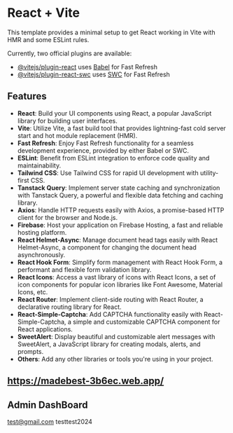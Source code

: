 # React + Vite

This template provides a minimal setup to get React working in Vite with HMR and some ESLint rules.

Currently, two official plugins are available:

- [@vitejs/plugin-react](https://github.com/vitejs/vite-plugin-react/blob/main/packages/plugin-react/README.md) uses [Babel](https://babeljs.io/) for Fast Refresh
- [@vitejs/plugin-react-swc](https://github.com/vitejs/vite-plugin-react-swc) uses [SWC](https://swc.rs/) for Fast Refresh

## Features

- **React**: Build your UI components using React, a popular JavaScript library for building user interfaces.
- **Vite**: Utilize Vite, a fast build tool that provides lightning-fast cold server start and hot module replacement (HMR).
- **Fast Refresh**: Enjoy Fast Refresh functionality for a seamless development experience, provided by either Babel or SWC.
- **ESLint**: Benefit from ESLint integration to enforce code quality and maintainability.
- **Tailwind CSS**: Use Tailwind CSS for rapid UI development with utility-first CSS.
- **Tanstack Query**: Implement server state caching and synchronization with Tanstack Query, a powerful and flexible data fetching and caching library.
- **Axios**: Handle HTTP requests easily with Axios, a promise-based HTTP client for the browser and Node.js.
- **Firebase**: Host your application on Firebase Hosting, a fast and reliable hosting platform.
- **React Helmet-Async**: Manage document head tags easily with React Helmet-Async, a component for changing the document head asynchronously.
- **React Hook Form**: Simplify form management with React Hook Form, a performant and flexible form validation library.
- **React Icons**: Access a vast library of icons with React Icons, a set of icon components for popular icon libraries like Font Awesome, Material Icons, etc.
- **React Router**: Implement client-side routing with React Router, a declarative routing library for React.
- **React-Simple-Captcha**: Add CAPTCHA functionality easily with React-Simple-Captcha, a simple and customizable CAPTCHA component for React applications.
- **SweetAlert**: Display beautiful and customizable alert messages with SweetAlert, a JavaScript library for creating modals, alerts, and prompts.
- **Others**: Add any other libraries or tools you're using in your project.

## https://madebest-3b6ec.web.app/

## Admin DashBoard 
test@gmail.com
testtest2024

